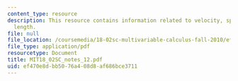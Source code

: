 ```yaml
---
content_type: resource
description: This resource contains information related to velocity, speed and arc
  length.
file: null
file_location: /coursemedia/18-02sc-multivariable-calculus-fall-2010/ef470e8dbb5076a408d8af686bce3711_MIT18_02SC_notes_12.pdf
file_type: application/pdf
resourcetype: Document
title: MIT18_02SC_notes_12.pdf
uid: ef470e8d-bb50-76a4-08d8-af686bce3711
---
```

